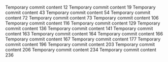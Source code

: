Temporary commit content 12
Temporary commit content 19
Temporary commit content 43
Temporary commit content 54
Temporary commit content 72
Temporary commit content 73
Temporary commit content 106
Temporary commit content 116
Temporary commit content 129
Temporary commit content 136
Temporary commit content 141
Temporary commit content 163
Temporary commit content 164
Temporary commit content 166
Temporary commit content 167
Temporary commit content 177
Temporary commit content 196
Temporary commit content 203
Temporary commit content 206
Temporary commit content 234
Temporary commit content 236
